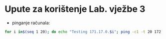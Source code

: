 # Upute za korištenje Lab. vježbe 3

* pinganje računala:

```bash
for i in$(seq 1 20); do echo "Testing 171.17.0.$i"; ping -c1 -t 20 172.17.0.$i| grep "64 bytes" ; done
```

